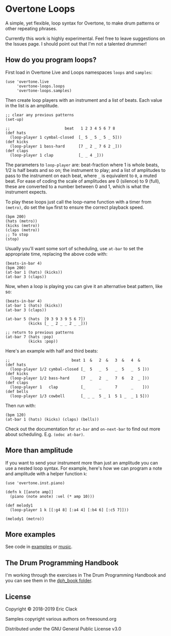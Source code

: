 # Overtone Loops

A simple, yet flexible, loop syntax for Overtone, to make drum patterns or other repeating phrases.

Currently this work is highly experimental. Feel free to leave suggestions on the Issues page. I should point out that I'm not a talented drummer!

## How do you program loops?

First load in Overtone Live and Loops namespaces `loops` and `samples`:

```
(use 'overtone.live
     'overtone-loops.loops
     'overtone-loops.samples)
```

Then create loop players with an instrument and a list of beats. Each value in the list is an amplitude.

```
;; clear any previous patterns
(set-up) 

;;                        beat   1 2 3 4 5 6 7 8
(def hats
  (loop-player 1 cymbal-closed  [_ 5 _ 5 _ 5 _ 5]))
(def kicks 
  (loop-player 1 bass-hard      [7 _ 2 _ 7 6 2 _]))
(def claps
  (loop-player 1 clap           [_ _ 4 _]))
```

The parameters to `loop-player` are: beat-fraction where 1 is whole beats, 1/2 is half beats and so on; the instrument to play; and a list of amplitudes to pass to the instrument on each beat, where `_` is equivalent to `0`, a muted beat. For ease of coding the scale of amplitudes are 0 (silence) to 9 (full), these are converted to a number between 0 and 1, which is what the instrument expects. 

To play these loops just call the loop-name function with a timer from `(metro)`, do set the `bpm` first to ensure the correct playback speed.

```
(bpm 200)
(hats (metro))
(kicks (metro))
(claps (metro))
;; To stop
(stop)
```

Usually you'll want some sort of scheduling, use `at-bar` to set the appropriate time, replacing the above code with:

```
(beats-in-bar 4)
(bpm 200)
(at-bar 1 (hats) (kicks))
(at-bar 3 (claps))
```

Now, when a loop is playing you can give it an alternative beat pattern, like so:

```
(beats-in-bar 4)
(at-bar 1 (hats) (kicks))
(at-bar 3 (claps))

(at-bar 5 (hats  [9 3 9 3 9 5 6 7])
          (kicks [_ _ 2 _ _ 2 _ _]))

;; return to previous patterns
(at-bar 7 (hats :pop)
          (kicks :pop)) 
```

Here's an example with half and third beats:

```
;;                           beat 1  &   2  &   3  &   4  &
(def hats
  (loop-player 1/2 cymbal-closed [_  5   _  5   _  5   _  5 ]))
(def kicks
  (loop-player 1/2 bass-hard     [7  _   2  _   7  6   2  _ ]))
(def claps   
  (loop-player 1   clap          [_      _      7      _    ]))
(def bells
  (loop-player 1/3 cowbell       [_ _ _  5 _ 1  5 1 _  _ 1 5]))
```

Then run with:

```
(bpm 120)
(at-bar 1 (hats) (kicks) (claps) (bells))
```

Check out the documentation for `at-bar` and `on-next-bar` to find out more about scheduling. E.g. `(odoc at-bar)`.

## More than amplitude

If you want to send your instrument more than just an amplitude you can use a nested loop syntax. For example, here's how we can program a note and amplitude with a helper function `k`:

```
(use 'overtone.inst.piano)

(defn k [[anote amp]]
  (piano (note anote) :vel (* amp 10)))

(def melody1 
  (loop-player 1 k [[:g4 8] [:a4 4] [:b4 6] [:c5 7]]))
  
(melody1 (metro))
```

## More examples

See code in [examples](src/overtone_loops/examples) or [music](src/overtone_loops/music).

## The Drum Programming Handbook

I'm working through the exercises in The Drum Programming Handbook and you can see them in the [dph_book folder](src/overtone_loops/dph_book).

## License

Copyright © 2018-2019 Eric Clack

Samples copyright various authors on freesound.org

Distributed under the GNU General Public License v3.0
